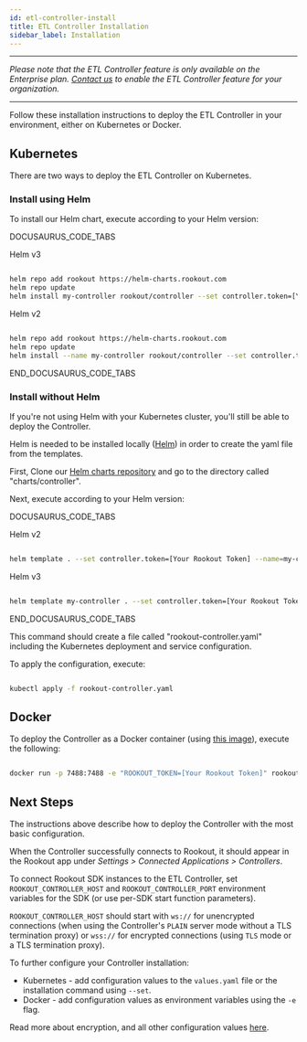 ```yaml
---
id: etl-controller-install
title: ETL Controller Installation
sidebar_label: Installation
---
```

* * *

_Please note that the ETL Controller feature is only available on the Enterprise plan. [Contact us](https://www.rookout.com/company/contact) to enable the ETL Controller feature for your organization._

* * *

Follow these installation instructions to deploy the ETL Controller in your environment, either on Kubernetes or Docker.

## Kubernetes

There are two ways to deploy the ETL Controller on Kubernetes.

### Install using Helm

To install our Helm chart, execute according to your Helm version:

DOCUSAURUS_CODE_TABS

Helm v3

```bash

helm repo add rookout https://helm-charts.rookout.com
helm repo update
helm install my-controller rookout/controller --set controller.token=[Your Rookout Token]

```

<div className="rookout-org-info" />

Helm v2

```bash

helm repo add rookout https://helm-charts.rookout.com
helm repo update
helm install --name my-controller rookout/controller --set controller.token=[Your Rookout Token]

```

<div className="rookout-org-info" />

END_DOCUSAURUS_CODE_TABS

### Install without Helm

If you're not using Helm with your Kubernetes cluster, you'll still be able to deploy the Controller.

Helm is needed to be installed locally ([Helm](https://helm.sh/docs/intro/install/)) in order to create the yaml file from the templates.

First, Clone our [Helm charts repository](https://github.com/Rookout/helm-charts) and go to the directory called "charts/controller".

Next, execute according to your Helm version:

DOCUSAURUS_CODE_TABS

Helm v2

```bash

helm template . --set controller.token=[Your Rookout Token] --name=my-controller > rookout-controller.yaml

```

<div className="rookout-org-info" />

Helm v3

```bash

helm template my-controller . --set controller.token=[Your Rookout Token] > rookout-controller.yaml

```

<div className="rookout-org-info" />

END_DOCUSAURUS_CODE_TABS

This command should create a file called "rookout-controller.yaml" including the Kubernetes deployment and service configuration.

To apply the configuration, execute:

```bash

kubectl apply -f rookout-controller.yaml

```

## Docker

To deploy the Controller as a Docker container (using [this image](https://hub.docker.com/r/rookout/controller/)), execute the following:

```bash

docker run -p 7488:7488 -e "ROOKOUT_TOKEN=[Your Rookout Token]" rookout/controller

```

<div className="rookout-org-info" />

## Next Steps

The instructions above describe how to deploy the Controller with the most basic configuration.

When the Controller successfully connects to Rookout, it should appear in the Rookout app under _Settings &gt; Connected Applications &gt; Controllers_.

To connect Rookout SDK instances to the ETL Controller, set `ROOKOUT_CONTROLLER_HOST` and `ROOKOUT_CONTROLLER_PORT` environment variables for the SDK (or use per-SDK start function parameters).

`ROOKOUT_CONTROLLER_HOST` should start with `ws://` for unencrypted connections (when using the Controller's `PLAIN` server mode without a TLS termination proxy) or `wss://` for encrypted connections (using `TLS` mode or a TLS termination proxy).

To further configure your Controller installation:

-   Kubernetes - add configuration values to the `values.yaml` file or the installation command using `--set`.
-   Docker - add configuration values as environment variables using the `-e` flag.

Read more about encryption, and all other configuration values [here](etl-controller-config.md#helm-values).

